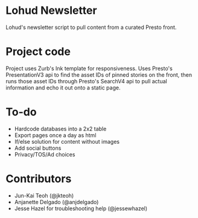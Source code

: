 Lohud Newsletter
==============

Lohud's newsletter script to pull content from a curated Presto front.

Project code
==============

Project uses Zurb's Ink template for responsiveness. Uses Presto's PresentationV3 api to find the asset IDs of pinned stories on the front, then runs those asset IDs through Presto's SearchV4 api to pull actual information and echo it out onto a static page.

To-do
==============

* Hardcode databases into a 2x2 table
* Export pages once a day as html
* If/else solution for content without images 
* Add social buttons
* Privacy/TOS/Ad choices

Contributors
==============

* Jun-Kai Teoh (@jkteoh)
* Anjanette Delgado (@anjdelgado)
* Jesse Hazel for troubleshooting help (@jessewhazel)


